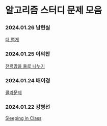 # 알고리즘 스터디 문제 모음

### 2024.01.26 남현실

[더 맵게](https://school.programmers.co.kr/learn/courses/30/lessons/42626?language=cpp)

### 2024.01.25 이의찬

[전력망을 둘로 나누기](https://school.programmers.co.kr/learn/courses/30/lessons/86971)

### 2024.01.24 배이경

[콜라문제](https://school.programmers.co.kr/learn/courses/30/lessons/132267)

### 2024.01.22 강병선

[Sleeping in Class](https://www.acmicpc.net/problem/24620)
